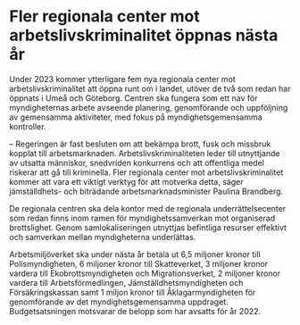 # Fler regionala center mot arbetslivskriminalitet öppnas nästa år

Under 2023 kommer ytterligare fem nya regionala center mot arbetslivskriminalitet att öppna runt om i landet, utöver de två som redan har öppnats i Umeå och Göteborg. Centren ska fungera som ett nav för myndigheternas arbete avseende planering, genomförande och uppföljning av gemensamma aktiviteter, med fokus på myndighetsgemensamma kontroller.

– Regeringen är fast besluten om att bekämpa brott, fusk och missbruk kopplat till arbetsmarknaden. Arbetslivskriminaliteten leder till utnyttjande av utsatta människor, snedvriden konkurrens och att offentliga medel riskerar att gå till kriminella. Fler regionala center mot arbetslivskriminalitet kommer att vara ett viktigt verktyg för att motverka detta, säger jämställdhets- och biträdande arbetsmarknadsminister Paulina Brandberg.

De regionala centren ska dela kontor med de regionala underrättelsecenter som redan finns inom ramen för myndighetssamverkan mot organiserad brottslighet. Genom samlokaliseringen utnyttjas befintliga resurser effektivt och samverkan mellan myndigheterna underlättas.

Arbetsmiljöverket ska under nästa år betala ut 6,5 miljoner kronor till Polismyndigheten, 6 miljoner kronor till Skatteverket, 3 miljoner kronor vardera till Ekobrottsmyndigheten och Migrationsverket, 2 miljoner kronor vardera till Arbetsförmedlingen, Jämställdhetsmyndigheten och Försäkringskassan samt 1 miljon kronor till Åklagarmyndigheten för genomförande av det myndighetsgemensamma uppdraget. Budgetsatsningen motsvarar de belopp som har avsatts för år 2022.
